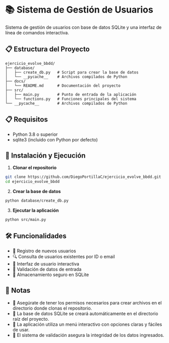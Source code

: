 # 📚 Sistema de Gestión de Usuarios

Sistema de gestión de usuarios con base de datos SQLite y una interfaz de línea de comandos interactiva.

## 📋 Estructura del Proyecto

```
ejercicio_evolve_bbdd/
├── database/
│   ├── create_db.py   # Script para crear la base de datos
│   └── __pycache__    # Archivos compilados de Python
├── docs/
│   └── README.md      # Documentación del proyecto
├── src/
│   ├── main.py        # Punto de entrada de la aplicación
│   └── functions.py   # Funciones principales del sistema
└── __pycache__        # Archivos compilados de Python
```

## 📋 Requisitos

- Python 3.8 o superior
- sqlite3 (incluido con Python por defecto)

## 🚀 Instalación y Ejecución

1. **Clonar el repositorio**
```bash
git clone https://github.com/DiegoPortillaC/ejercicio_evolve_bbdd.git
cd ejercicio_evolve_bbdd
```

2. **Crear la base de datos**
```bash
python database/create_db.py
```

3. **Ejecutar la aplicación**
```bash
python src/main.py
```

## 🛠️ Funcionalidades

- 📝 Registro de nuevos usuarios
- 🔍 Consulta de usuarios existentes por ID o email
- 🔄 Interfaz de usuario interactiva
- 📝 Validación de datos de entrada
- 🔐 Almacenamiento seguro en SQLite

## 📝 Notas

- 🔐 Asegúrate de tener los permisos necesarios para crear archivos en el directorio donde clonas el repositorio.
- 💾 La base de datos SQLite se creará automáticamente en el directorio raíz del proyecto.
- 📱 La aplicación utiliza un menú interactivo con opciones claras y fáciles de usar.
- 🔄 El sistema de validación asegura la integridad de los datos ingresados.
